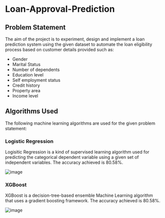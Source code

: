 # Loan-Approval-Prediction

## Problem Statement
The aim of the project is to experiment, design and implement a loan prediction system using the given dataset to automate the loan eligibility process based on customer details provided such as:
* Gender
* Marital Status
* Number of dependents
* Education level
* Self employment status
* Credit history
* Property area
* Income level

## Algorithms Used
The following machine learning algorithms are used for the given problem statement:
### Logistic Regression
Logisitic Regression is a kind of supervised learning algorithm used for predicting the categorical dependent variable using a given set of independent variables. The accuracy achieved is 80.58%.

![image](https://user-images.githubusercontent.com/60508605/171677769-d8f3c23a-de7e-48d6-a55a-577816481dd1.png)

### XGBoost
XGBoost is a decision-tree-based ensemble Machine Learning algorithm that uses a gradient boosting framework. The accuracy achieved is 80.58%.

![image](https://user-images.githubusercontent.com/60508605/171680162-ab6d4b52-469c-4364-a81d-840064f00d53.png)
